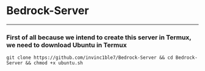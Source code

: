 # Bedrock-Server
***
### First of all because we intend to create this server in Termux, we need to download Ubuntu in Termux
```shell
git clone https://github.com/invinc1ble7/Bedrock-Server && cd Bedrock-Server && chmod +x ubuntu.sh
```
